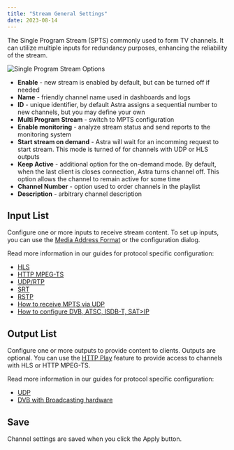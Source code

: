 ```yaml
---
title: "Stream General Settings"
date: 2023-08-14
---
```


The Single Program Stream (SPTS) commonly used to form TV channels. It can utilize multiple inputs for redundancy purposes, enhancing the reliability of the stream.

![Single Program Stream Options](https://cdn.cesbo.com/help/astra/admin-guide/stream/general.png)

- **Enable** - new stream is enabled by default, but can be turned off if needed
- **Name** - friendly channel name used in dashboards and logs
- **ID** - unique identifier, by default Astra assigns a sequential number to new channels, but you may define your own
- **Multi Program Stream** - switch to MPTS configuration
- **Enable monitoring** - analyze stream status and send reports to the monitoring system
- **Start stream on demand** - Astra will wait for an incomming request to start stream. This mode is turned of for channels with UDP or HLS outputs
- **Keep Active** - additional option for the on-demand mode. By default, when the last client is closes connection, Astra turns channel off. This option allows the channel to remain active for some time
- **Channel Number** - option used to order channels in the playlist
- **Description** - arbitrary channel description

## Input List

Configure one or more inputs to receive stream content. To set up inputs, you can use the [Media Address Format](/astra/getting-started/first-steps/address-format) or the configuration dialog.

Read more information in our guides for protocol specific configuration:

- [HLS](/astra/receiving/ip/hls)
- [HTTP MPEG-TS](/astra/receiving/ip/http)
- [UDP/RTP](/astra/receiving/ip/udp)
- [SRT](/astra/receiving/ip/srt)
- [RSTP](/astra/receiving/ip/rtsp)
- [How to receive MPTS via UDP](/astra/receiving/ip/mpts-via-udp)
- [How to configure DVB, ATSC, ISDB-T, SAT>IP](/astra/receiving/dvb)

## Output List

Configure one or more outputs to provide content to clients. Outputs are optional. You can use the [HTTP Play](/astra/delivery/http-hls/http-play) feature to provide access to channels with HLS or HTTP MPEG-TS.

Read more information in our guides for protocol specific configuration:

- [UDP](/astra/delivery/broadcasting/udp)
- [DVB with Broadcasting hardware](/astra/delivery/hardware)

## Save

Channel settings are saved when you click the Apply button.
